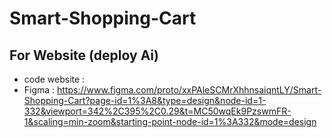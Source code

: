 # Smart-Shopping-Cart

## For Website (deploy Ai)

* code website : 
* Figma : https://www.figma.com/proto/xxPAleSCMrXhhnsaiqntLY/Smart-Shopping-Cart?page-id=1%3A8&type=design&node-id=1-332&viewport=342%2C395%2C0.29&t=MC50wqEk9PzswmFR-1&scaling=min-zoom&starting-point-node-id=1%3A332&mode=design
